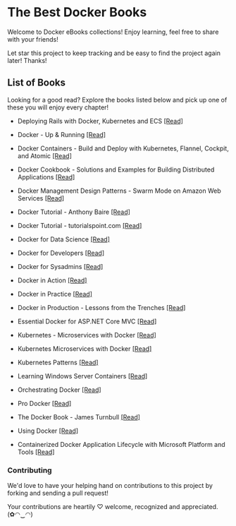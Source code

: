 # The Best Docker Books

Welcome to Docker eBooks collections! Enjoy learning, feel free to share with your friends!

Let star this project to keep tracking and be easy to find the project again later! Thanks!

## List of Books

Looking for a good read? Explore the books listed below and pick up one of these you will enjoy every chapter!

* Deploying Rails with Docker, Kubernetes and ECS [[Read]](/books/Deploying%20Rails%20with%20Docker%2C%20Kubernetes%20and%20ECS.pdf)

* Docker - Up & Running [[Read]](/books/Docker%20-%20Up%20%26%20Running.pdf)

* Docker Containers - Build and Deploy with Kubernetes, Flannel, Cockpit, and Atomic [[Read]](/books/Docker%20Containers%20-%20Build%20and%20Deploy%20with%20Kubernetes%2C%20Flannel%2C%20Cockpit%2C%20and%20Atomic.pdf)

* Docker Cookbook - Solutions and Examples for Building Distributed Applications [[Read]](/books/Docker%20Cookbook%20-%20Solutions%20and%20Examples%20for%20Building%20Distributed%20Applications.pdf)

* Docker Management Design Patterns - Swarm Mode on Amazon Web Services [[Read]](/books/Docker%20Management%20Design%20Patterns%20-%20Swarm%20Mode%20on%20Amazon%20Web%20Services.pdf)

* Docker Tutorial - Anthony Baire [[Read]](/books/Docker%20Tutorial%20-%20Anthony%20Baire.pdf)

* Docker Tutorial - tutorialspoint.com [[Read]](/books/Docker%20Tutorial%20-%20tutorialspoint.com.pdf)

* Docker for Data Science [[Read]](/books/Docker%20for%20Data%20Science.pdf)

* Docker for Developers [[Read]](/books/Docker%20for%20Developers.pdf)

* Docker for Sysadmins [[Read]](/books/Docker%20for%20Sysadmins.pdf)

* Docker in Action [[Read]](/books/Docker%20in%20Action.pdf)

* Docker in Practice [[Read]](/books/Docker%20in%20Practice.pdf)

* Docker in Production - Lessons from the Trenches [[Read]](/books/Docker%20in%20Production%20-%20Lessons%20from%20the%20Trenches.pdf)

* Essential Docker for ASP.NET Core MVC [[Read]](/books/Essential%20Docker%20for%20ASP.NET%20Core%20MVC.pdf)

* Kubernetes - Microservices with Docker [[Read]](/books/Kubernetes%20-%20Microservices%20with%20Docker.pdf)

* Kubernetes Microservices with Docker [[Read]](/books/Kubernetes%20Microservices%20with%20Docker.pdf)

* Kubernetes Patterns [[Read]](/books/Kubernetes%20Patterns.pdf)

* Learning Windows Server Containers [[Read]](/books/Learning%20Windows%20Server%20Containers.pdf)

* Orchestrating Docker [[Read]](/books/Orchestrating%20Docker.pdf)

* Pro Docker [[Read]](/books/Pro%20Docker.pdf)

* The Docker Book - James Turnbull [[Read]](/books/The%20Docker%20Book%20-%20James%20Turnbull%20-%20v17.03.0.pdf)

* Using Docker [[Read]](/books/Using%20Docker.pdf)

* Containerized Docker Application Lifecycle with Microsoft Platform and Tools [[Read]](/books/Containerized%20Docker%20Application%20Lifecycle%20with%20Microsoft%20Platform%20and%20Tools.pdf)

### Contributing

We'd love to have your helping hand on contributions to this project by forking and sending a pull request!

Your contributions are heartily ♡ welcome, recognized and appreciated. (✿◠‿◠)
